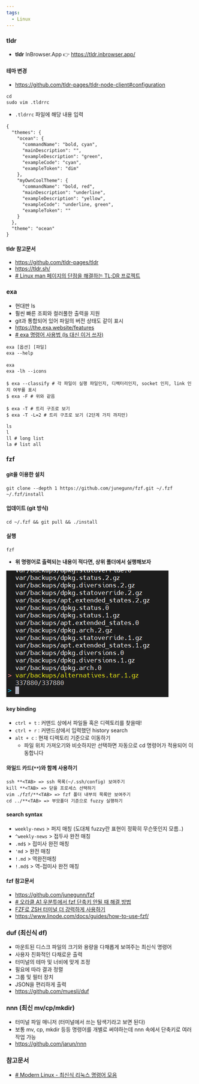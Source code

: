 ```yaml
---
tags:
  - Linux
---
```


### tldr
- **tldr** InBrowser.App 👉 https://tldr.inbrowser.app/

#### 테마 변경
- https://github.com/tldr-pages/tldr-node-client#configuration

```shell
cd
sudo vim .tldrrc
```

- `.tldrrc` 파일에 해당 내용 입력
```shell
{
  "themes": {
    "ocean": {
      "commandName": "bold, cyan",
      "mainDescription": "",
      "exampleDescription": "green",
      "exampleCode": "cyan",
      "exampleToken": "dim"
    },
    "myOwnCoolTheme": {
      "commandName": "bold, red",
      "mainDescription": "underline",
      "exampleDescription": "yellow",
      "exampleCode": "underline, green",
      "exampleToken": ""
    }
  },
  "theme": "ocean"
}
```

#### tldr 참고문서
- https://github.com/tldr-pages/tldr
- https://tldr.sh/
- [# Linux man 페이지의 단점을 해결하는 TL;DR 프로젝트](https://www.lesstif.com/lpt/linux-man-tl-dr-66715656.html)

### exa
- 현대판 ls
- 훨씬 빠른 조회와 컬러풀한 출력을 지원
- git과 통합되어 있어 파일의 버전 상태도 같이 표시
- https://the.exa.website/features
- [# exa 명령어 사용법 (ls 대신 이거 쓰자)](https://inpa.tistory.com/entry/Modern-Linux-%F0%9F%90%A7-exa-%EB%AA%85%EB%A0%B9%EC%96%B4-%EC%82%AC%EC%9A%A9%EB%B2%95-ls-%EB%8C%80%EC%8B%A0-%EC%9D%B4%EA%B1%B0-%EC%93%B0%EC%9E%90)
```shell
exa [옵션] [파일]
exa --help

exa
exa -lh --icons

$ exa --classify # 각 파일이 실행 파일인지, 디렉터리인지, socket 인지, link 인지 여부를 표시
$ exa -F # 위와 같음

$ exa -T # 트리 구조로 보기
$ exa -T -L=2 # 트리 구조로 보기 (2단계 가지 까지만)
```

```shell
ls
l 
ll # long list
la # list all
```

### fzf
#### git을 이용한 설치
```shell
git clone --depth 1 https://github.com/junegunn/fzf.git ~/.fzf
~/.fzf/install
```

#### 업데이트 (git 방식)
```shell
cd ~/.fzf && git pull && ./install
```

#### 실행
```shell
fzf
```
- **위 명령어로 출력되는 내용이 적다면, 상위 폴더에서 실행해보자**

![](assets/Linux%20최신%20명령어.png)
#### key binding
- `ctrl + t` : 커맨드 상에서 파일들 혹은 디렉토리를 찾을때!
- `ctrl + r` : 커맨드상에서 입력했던 history search
- `alt + c` : 현재 디렉토리 기준으로 이동하기
	- 파일 위치 가져오기와 비슷하지만 선택하면 자동으로 cd 명령어가 적용되어 이동합니다

#### 와일드 카드(`**`)와 함께 사용하기
```shell
ssh **<TAB> => ssh 목록(~/.ssh/config) 보여주기
kill **<TAB> => 닫을 프로세스 선택하기
vim ./fzf/**<TAB> => fzf 폴더 내부의 목록만 보여주기
cd ../**<TAB> => 부모폴더 기준으로 fuzzy 실행하기
```

#### search syntax
- `weekly-news` > 퍼지 매칭 (도대체 fuzzy란 표현이 정확히 무슨뜻인지 모름..)
- `^weekly-news` > 접두사 완전 매칭
- `.md$` > 접미사 완전 매칭
- `'md` > 완전 매칭
- `!.md` > 역완전매칭
- `!.md$` > 역-접미사 완전 매칭

#### fzf 참고문서
- https://github.com/junegunn/fzf
- [# 오라클 A1 우분투에서 fzf 단축키 안될 때 해결 방법](https://bonik.me/967/)
- [FZF로 ZSH 터미널 더 강력하게 사용하기](https://medium.com/harrythegreat/fzf%EB%A1%9C-zsh-%ED%84%B0%EB%AF%B8%EB%84%90-%EB%8D%94-%EA%B0%95%EB%A0%A5%ED%95%98%EA%B2%8C-%EC%82%AC%EC%9A%A9%ED%95%98%EA%B8%B0-730c20eb496b)
- https://www.linode.com/docs/guides/how-to-use-fzf/

### duf (최신식 df)
- 마운트된 디스크 파일의 크기와 용량을 다채롭게 보여주는 최신식 명령어
- 사용자 친화적인 다채로운 출력
- 터미널의 테마 및 너비에 맞게 조정
- 필요에 따라 결과 정렬
- 그룹 및 필터 장치
- JSON을 편리하게 출력
- https://github.com/muesli/duf

### nnn (최신 mv/cp/mkdir)
- 터미널 파일 매니저 (터미널에서 쓰는 탐색기라고 보면 된다)
- 보통 mv, cp, mkdir 등등 명령어를 개별로 써야하는데 nnn 속에서 단축키로 여러 작업 가능
- https://github.com/jarun/nnn

### 참고문서
- [# Modern Linux - 최신식 리눅스 명령어 모음](https://inpa.tistory.com/entry/LINUX-%F0%9F%93%9A-%EB%AA%A8%EB%8D%98-%EB%A6%AC%EB%88%85%EC%8A%A4-%ED%84%B0%EB%AF%B8%EB%84%90%EC%9D%84-%ED%99%94%EB%A0%A4%ED%95%98%EA%B2%8C-%F0%9F%90%A7-%EC%B5%9C%EC%8B%A0%EC%8B%9D-CLI-%EB%AA%A8%EC%9D%8C#fd_%EC%B5%9C%EC%8B%A0%EC%8B%9D_find)
